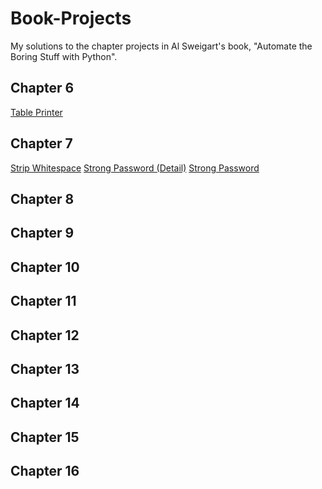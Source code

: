 # Book-Projects
My solutions to the chapter projects in Al Sweigart's book, "Automate the Boring Stuff with Python".

## Chapter 6
[Table Printer](https://github.com/dzes483/Book-Projects/blob/master/book-projects/Chapter-6/table_printer.py)

## Chapter 7
[Strip Whitespace](https://github.com/dzes483/Book-Projects/blob/master/book-projects/Chapter-7/strip.py)
[Strong Password (Detail)](https://github.com/dzes483/Book-Projects/blob/master/book-projects/Chapter-7/strong_password_detail.py)
[Strong Password](https://github.com/dzes483/Book-Projects/blob/master/book-projects/Chapter-7/strong_password.py)

## Chapter 8

## Chapter 9

## Chapter 10

## Chapter 11

## Chapter 12

## Chapter 13

## Chapter 14

## Chapter 15

## Chapter 16
